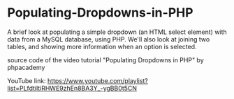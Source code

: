 # Populating-Dropdowns-in-PHP
A brief look at populating a simple dropdown (an HTML select element) with data from a MySQL database, using PHP. We'll also look at joining two tables, and showing more information when an option is selected.


source code of the video tutorial "Populating Dropdowns in PHP" by phpacademy

YouTube link:
https://www.youtube.com/playlist?list=PLfdtiltiRHWE9zhEn8BA3Y_-ygBB0t5CN
